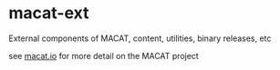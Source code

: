 # macat-ext
External components of MACAT, content, utilities, binary releases, etc

see [macat.io](https://www.macat.io) for more detail on the MACAT project
